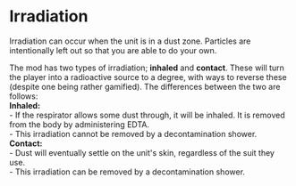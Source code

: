 # Irradiation

Irradiation can occur when the unit is in a dust zone. Particles are intentionally left out so that you are able to do your own.

The mod has two types of irradiation; **inhaled** and **contact**. These will turn the player into a radioactive source to a degree, with ways to reverse these (despite one being rather gamified). The differences between the two are follows:\
**Inhaled:**\
\- If the respirator allows some dust through, it will be inhaled. It is removed from the body by administering EDTA.\
\- This irradiation cannot be removed by a decontamination shower.\
**Contact:**\
\- Dust will eventually settle on the unit's skin, regardless of the suit they use.\
\- This irradiation can be removed by a decontamination shower.
